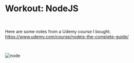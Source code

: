 # Workout: NodeJS

<br>

Here are some notes from a Udemy course I bought.
<br>
https://www.udemy.com/course/nodejs-the-complete-guide/

<br>

![node](https://user-images.githubusercontent.com/55017307/90394247-9ce01680-e092-11ea-9c4f-d6d03e6abaad.PNG)

